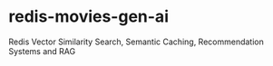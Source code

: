 # redis-movies-gen-ai
Redis Vector Similarity Search, Semantic Caching, Recommendation Systems and RAG
